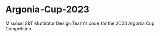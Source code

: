# Argonia-Cup-2023
Missouri S&amp;T Multirotor Design Team's code for the 2023 Argonia Cup Competition.
